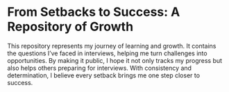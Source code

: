 # From Setbacks to Success: A Repository of Growth

This repository represents my journey of learning and growth. It contains the questions I’ve faced in interviews, helping me turn challenges into opportunities. By making it public, I hope it not only tracks my progress but also helps others preparing for interviews. With consistency and determination, I believe every setback brings me one step closer to success.